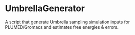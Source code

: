 # UmbrellaGenerator
A script that generate Umbrella sampling simulation inputs for PLUMED/Gromacs and estimates free energies &amp; errors.
